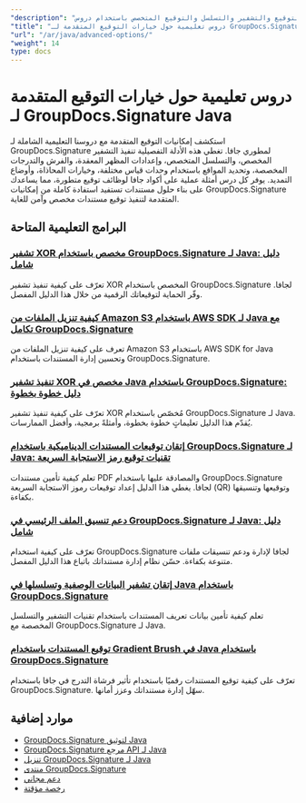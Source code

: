 ```yaml
---
"description": "تعرف على ميزات التخصيص المتقدم للتوقيع والتشفير والتسلسل والتوقيع المتخصص باستخدام دروس GroupDocs.Signature Java هذه."
"title": "دروس تعليمية حول خيارات التوقيع المتقدمة لـ GroupDocs.Signature Java"
"url": "/ar/java/advanced-options/"
"weight": 14
type: docs
---
```

# دروس تعليمية حول خيارات التوقيع المتقدمة لـ GroupDocs.Signature Java

استكشف إمكانيات التوقيع المتقدمة مع دروسنا التعليمية الشاملة لـ GroupDocs.Signature لمطوري جافا. تغطي هذه الأدلة التفصيلية تنفيذ التشفير المخصص، والتسلسل المتخصص، وإعدادات المظهر المعقدة، والفرش والتدرجات المخصصة، وتحديد المواقع باستخدام وحدات قياس مختلفة، وخيارات المحاذاة، وأوضاع التمديد. يوفر كل درس أمثلة عملية على أكواد جافا لوظائف توقيع متطورة، مما يساعدك على بناء حلول مستندات تستفيد استفادة كاملة من إمكانيات GroupDocs.Signature المتقدمة لتنفيذ توقيع مستندات مخصص وآمن للغاية.

## البرامج التعليمية المتاحة

### [تشفير XOR مخصص باستخدام GroupDocs.Signature لـ Java: دليل شامل](./custom-xor-encryption-groupdocs-signature-java/)
تعرّف على كيفية تنفيذ تشفير XOR المخصص باستخدام GroupDocs.Signature لجافا. وفّر الحماية لتوقيعاتك الرقمية من خلال هذا الدليل المفصل.

### [كيفية تنزيل الملفات من Amazon S3 باستخدام AWS SDK لـ Java مع تكامل GroupDocs.Signature](./download-files-amazon-s3-aws-sdk-java-groupdocs-signature/)
تعرف على كيفية تنزيل الملفات من Amazon S3 باستخدام AWS SDK for Java وتحسين إدارة المستندات باستخدام GroupDocs.Signature.

### [تنفيذ تشفير XOR مخصص في Java باستخدام GroupDocs.Signature: دليل خطوة بخطوة](./implement-custom-xor-encryption-groupdocs-signature-java/)
تعرّف على كيفية تنفيذ تشفير XOR مُخصّص باستخدام GroupDocs.Signature لـ Java. يُقدّم هذا الدليل تعليماتٍ خطوة بخطوة، وأمثلةً برمجية، وأفضل الممارسات.

### [إتقان توقيعات المستندات الديناميكية باستخدام GroupDocs.Signature لـ Java: تقنيات توقيع رمز الاستجابة السريعة](./master-groupdocs-signature-java-qr-code-signing/)
تعلم كيفية تأمين مستندات PDF والمصادقة عليها باستخدام GroupDocs.Signature لجافا. يغطي هذا الدليل إعداد توقيعات رموز الاستجابة السريعة (QR) وتوقيعها وتنسيقها بكفاءة.

### [دعم تنسيق الملف الرئيسي في GroupDocs.Signature لـ Java: دليل شامل](./groupdocs-signature-java-file-format-support/)
تعرّف على كيفية استخدام GroupDocs.Signature لجافا لإدارة ودعم تنسيقات ملفات متنوعة بكفاءة. حسّن نظام إدارة مستنداتك باتباع هذا الدليل المفصل.

### [إتقان تشفير البيانات الوصفية وتسلسلها في Java باستخدام GroupDocs.Signature](./master-metadata-encryption-serialization-java-groupdocs-signature/)
تعلم كيفية تأمين بيانات تعريف المستندات باستخدام تقنيات التشفير والتسلسل المخصصة مع GroupDocs.Signature لـ Java.

### [توقيع المستندات باستخدام Gradient Brush في Java باستخدام GroupDocs.Signature](./sign-document-gradient-brush-java-groupdocs/)
تعرّف على كيفية توقيع المستندات رقميًا باستخدام تأثير فرشاة التدرج في جافا باستخدام GroupDocs.Signature. سهّل إدارة مستنداتك وعزز أمانها.

## موارد إضافية

- [GroupDocs.Signature لتوثيق Java](https://docs.groupdocs.com/signature/java/)
- [GroupDocs.Signature مرجع API لـ Java](https://reference.groupdocs.com/signature/java/)
- [تنزيل GroupDocs.Signature لـ Java](https://releases.groupdocs.com/signature/java/)
- [منتدى GroupDocs.Signature](https://forum.groupdocs.com/c/signature)
- [دعم مجاني](https://forum.groupdocs.com/)
- [رخصة مؤقتة](https://purchase.groupdocs.com/temporary-license/)